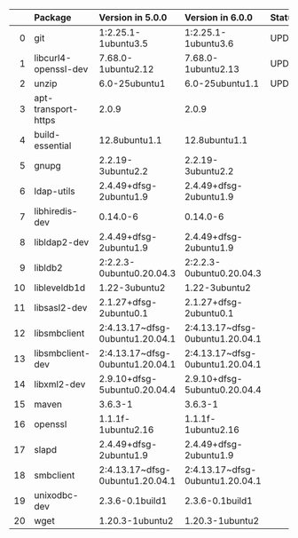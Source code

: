 <!-- markdown-link-check-disable -->

|    | Package              | Version in 5.0.0                | Version in 6.0.0                | Status   |
|---:|:---------------------|:--------------------------------|:--------------------------------|:---------|
|  0 | git                  | 1:2.25.1-1ubuntu3.5             | 1:2.25.1-1ubuntu3.6             | UPDATED  |
|  1 | libcurl4-openssl-dev | 7.68.0-1ubuntu2.12              | 7.68.0-1ubuntu2.13              | UPDATED  |
|  2 | unzip                | 6.0-25ubuntu1                   | 6.0-25ubuntu1.1                 | UPDATED  |
|  3 | apt-transport-https  | 2.0.9                           | 2.0.9                           |          |
|  4 | build-essential      | 12.8ubuntu1.1                   | 12.8ubuntu1.1                   |          |
|  5 | gnupg                | 2.2.19-3ubuntu2.2               | 2.2.19-3ubuntu2.2               |          |
|  6 | ldap-utils           | 2.4.49+dfsg-2ubuntu1.9          | 2.4.49+dfsg-2ubuntu1.9          |          |
|  7 | libhiredis-dev       | 0.14.0-6                        | 0.14.0-6                        |          |
|  8 | libldap2-dev         | 2.4.49+dfsg-2ubuntu1.9          | 2.4.49+dfsg-2ubuntu1.9          |          |
|  9 | libldb2              | 2:2.2.3-0ubuntu0.20.04.3        | 2:2.2.3-0ubuntu0.20.04.3        |          |
| 10 | libleveldb1d         | 1.22-3ubuntu2                   | 1.22-3ubuntu2                   |          |
| 11 | libsasl2-dev         | 2.1.27+dfsg-2ubuntu0.1          | 2.1.27+dfsg-2ubuntu0.1          |          |
| 12 | libsmbclient         | 2:4.13.17~dfsg-0ubuntu1.20.04.1 | 2:4.13.17~dfsg-0ubuntu1.20.04.1 |          |
| 13 | libsmbclient-dev     | 2:4.13.17~dfsg-0ubuntu1.20.04.1 | 2:4.13.17~dfsg-0ubuntu1.20.04.1 |          |
| 14 | libxml2-dev          | 2.9.10+dfsg-5ubuntu0.20.04.4    | 2.9.10+dfsg-5ubuntu0.20.04.4    |          |
| 15 | maven                | 3.6.3-1                         | 3.6.3-1                         |          |
| 16 | openssl              | 1.1.1f-1ubuntu2.16              | 1.1.1f-1ubuntu2.16              |          |
| 17 | slapd                | 2.4.49+dfsg-2ubuntu1.9          | 2.4.49+dfsg-2ubuntu1.9          |          |
| 18 | smbclient            | 2:4.13.17~dfsg-0ubuntu1.20.04.1 | 2:4.13.17~dfsg-0ubuntu1.20.04.1 |          |
| 19 | unixodbc-dev         | 2.3.6-0.1build1                 | 2.3.6-0.1build1                 |          |
| 20 | wget                 | 1.20.3-1ubuntu2                 | 1.20.3-1ubuntu2                 |          |